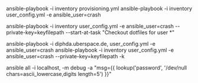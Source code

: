 ansible-playbook -i inventory provisioning.yml
ansible-playbook -i inventory user_config.yml -e ansible_user=crash


ansible-playbook -i inventory user_config.yml -e ansible_user=crash --private-key=keyfilepath --start-at-task "Checkout dotfiles for user *"



ansible-playbook -i diphda.uberspace.de, user_config.yml -e ansible_user=crash
ansible-playbook -i inventory user_config.yml -e ansible_user=crash --private-key=keyfilepath -k

ansible all -i localhost, -m debug -a "msg={{ lookup('password', '/dev/null chars=ascii_lowercase,digits length=5') }}"